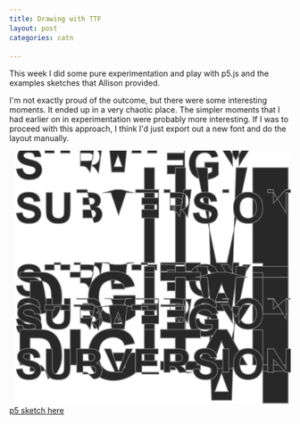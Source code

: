 ```yaml
---
title: Drawing with TTF
layout: post
categories: catn

---
```


This week I did some pure experimentation and play with p5.js and the examples sketches that Allison provided.

I'm not exactly proud of the outcome, but there were some interesting moments.  It ended up in a very chaotic place. The simpler moments that I had earlier on in experimentation were probably more interesting. If I was to proceed with this approach, I think I'd just export out a new font and do the layout manually.

![](/blog/assets/cat/33.PNG)
[p5 sketch here](https://editor.p5js.org/sam_hains/sketches/Hyb5K9sAm)
